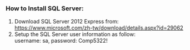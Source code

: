 ### How to Install SQL Server:
1. Download SQL Server 2012 Express from:  
https://www.microsoft.com/zh-tw/download/details.aspx?id=29062
2. Setup the SQL Server user information as follow:  
username: sa, password: Comp5322!  
